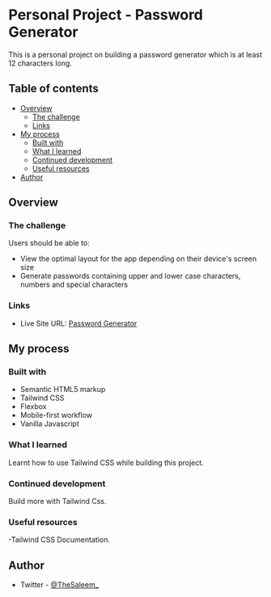 # Personal Project - Password Generator

This is a personal project on building a password generator which is at least 12 characters long.

## Table of contents

- [Overview](#overview)
  - [The challenge](#the-challenge)
  - [Links](#links)
- [My process](#my-process)
  - [Built with](#built-with)
  - [What I learned](#what-i-learned)
  - [Continued development](#continued-development)
  - [Useful resources](#useful-resources)
- [Author](#author)



## Overview

### The challenge

Users should be able to:

- View the optimal layout for the app depending on their device's screen size
- Generate passwords containing upper and lower case characters, numbers and special characters


### Links

- Live Site URL: [Password Generator](https://p-wordgen.netlify.app)

## My process

### Built with

- Semantic HTML5 markup
- Tailwind CSS
- Flexbox
- Mobile-first workflow
- Vanilla Javascript


### What I learned

Learnt how to use Tailwind CSS while building this project.


### Continued development

Build more with Tailwind Css.

### Useful resources

-Tailwind CSS Documentation.


## Author

- Twitter - [@TheSaleem_](https://www.twitter.com/thesaleem_)





